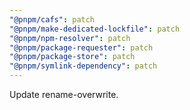 ```yaml
---
"@pnpm/cafs": patch
"@pnpm/make-dedicated-lockfile": patch
"@pnpm/npm-resolver": patch
"@pnpm/package-requester": patch
"@pnpm/package-store": patch
"@pnpm/symlink-dependency": patch
---
```


Update rename-overwrite.
